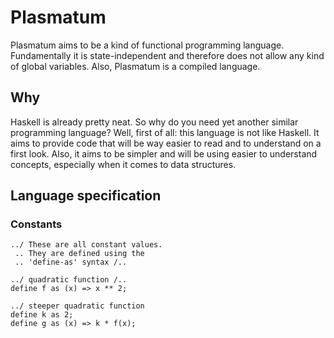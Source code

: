# Plasmatum
Plasmatum aims to be a kind of functional programming language. Fundamentally it is state-independent
and therefore does not allow any kind of global variables. Also, Plasmatum is a compiled language.

## Why
Haskell is already pretty neat. So why do you need yet another similar programming language?
Well, first of all: this language is not like Haskell. It aims to provide code that will be way
easier to read and to understand on a first look. Also, it aims to be simpler and will be using
easier to understand concepts, especially when it comes to data structures.

## Language specification
### Constants
```plsm
../ These are all constant values.
 .. They are defined using the
 .. 'define-as' syntax /..

../ quadratic function /..
define f as (x) => x ** 2;

../ steeper quadratic function
define k as 2;
define g as (x) => k * f(x);
```


